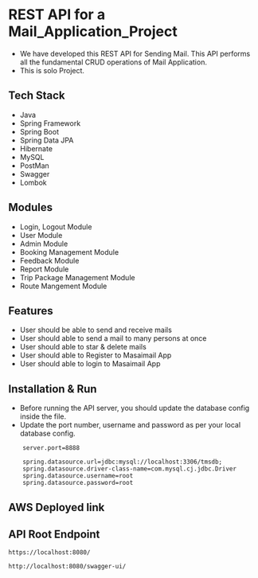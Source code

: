 # REST API for a Mail_Application_Project

- We have developed this REST API for Sending Mail. This API performs all the fundamental CRUD operations of Mail Application. 
- This is solo Project.


## Tech Stack

- Java
- Spring Framework
- Spring Boot
- Spring Data JPA
- Hibernate
- MySQL
- PostMan
- Swagger
- Lombok

## Modules

- Login, Logout Module
- User Module
- Admin Module
- Booking Management Module
- Feedback Module
- Report Module
- Trip Package Management Module
- Route Mangement Module

## Features

- User should be able to send and receive mails
- User should able to send a mail to many persons at once
- User should able to star & delete mails
- User should able to Register to Masaimail App
- User should able to login to Masaimail App


## Installation & Run

- Before running the API server, you should update the database config inside the file.
- Update the port number, username and password as per your local database config.

```
    server.port=8888

    spring.datasource.url=jdbc:mysql://localhost:3306/tmsdb;
    spring.datasource.driver-class-name=com.mysql.cj.jdbc.Driver
    spring.datasource.username=root
    spring.datasource.password=root

```

## AWS Deployed link

## API Root Endpoint

`https://localhost:8080/`

`http://localhost:8080/swagger-ui/`







